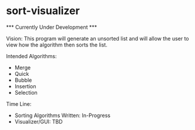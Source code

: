 # sort-visualizer

*** Currently Under Development ***

Vision:
This program will generate an unsorted list and will allow the user to view how the algorithm then sorts the list.

Intended Algorithms:
  - Merge
  - Quick
  - Bubble
  - Insertion
  - Selection

Time Line:
  - Sorting Algorithms Written: In-Progress
  - Visualizer/GUI: TBD
